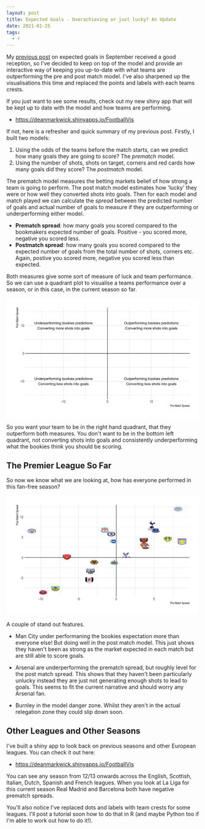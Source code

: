 ```yaml
---
layout: post
title: Expected Goals - Overachieving or just lucky? An Update
date: 2021-01-25 
tags:
  - r
---
```


My [previous post](http://dm13450.github.io/2020/09/11/ExpGoals.html) on expected goals in September received a good reception, so I've decided to keep on top of the model and provide an interactive way of keeping you up-to-date with what teams are outperforming the pre and post match model. I've also sharpened up the visualisations this time and replaced the points and labels with each teams crests.

If you just want to see some results, check out my new shiny app that will be kept up to date with the model and how teams are performing.

* <https://deanmarkwick.shinyapps.io/FootballVis>

If not, here is a refresher and quick summary of my previous post. Firstly, I built two models:

1. Using the odds of the teams before the match starts, can we predict how many goals they are going to score? The *prematch* model. 
2. Using the number of shots, shots on target, corners and red cards how many goals did they score? The *postmatch* model.

The prematch model measures the betting markets belief of how strong a team is going to perform. The post match model estimates how 'lucky' they were or how well they converted shots into goals. Then for each model and match played we can calculate the *spread* between the predicted number of goals and actual number of goals to measure if they are outperforming or underperforming either model. 

* **Prematch spread**: how many goals you scored compared to the bookmakers expected number of goals. Positive - you scored more, negative you scored less.
* **Postmatch spread**: how many goals you scored compared to the expected number of goals from the total number of shots, corners etc. Again, postive you scored more, negative you scored less than expected.

Both measures give some sort of measure of luck and team performance. So we can use a quadrant plot to visualise a teams performance over a season, or in this case, in the current season so far.

![](/assets/prepostgoals_files/examplePlot.png)

So you want your team to be in the right hand quadrant, that they outperform both measures. You don't want to be in the bottom left quadrant, not converting shots into goals and consistently underperforming what the bookies think you should be scoring. 

## The Premier League So Far

So now we know what we are looking at, how has everyone performed in this fan-free season?

![](/assets/prepostgoals_files/E0_ResultsCrest.png)

A couple of stand out features.

* Man City under performaning the bookies expectation more than everyone else! But doing well in the post match model. This just shows they haven't been as strong as the market expected in each match but are still able to score goals. 

* Arsenal are underperforming the prematch spread, but roughly level for the post match spread. This shows that they haven't been particularly unlucky instead they are just not generating enough shots to lead to goals. This seems to fit the current narrative and should worry any Arsenal fan.

* Burnley in the model danger zone. Whilst they aren't in the actual relegation zone they could slip down soon. 

## Other Leagues and Other Seasons

I've built a shiny app to look back on previous seasons and other European leagues. You can check it out here:

* <https://deanmarkwick.shinyapps.io/FootballVis>

You can see any season from 12/13 onwards across the English, Scottish, Italian, Dutch, Spanish and French leagues. When you look at La Liga for this current season Real Madrid and Barcelona both have negative prematch spreads. 

You'll also notice I've replaced dots and labels with team crests for some leagues. I'll post a tutorial soon how to do that in R (and maybe Python too if I'm able to work out how to do it!).
